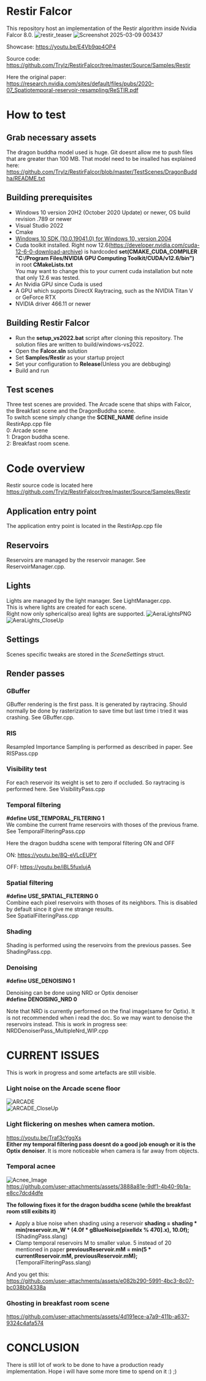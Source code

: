 # Restir Falcor

This repository host an implementation of the Restir algorithm inside Nvidia Falcor 8.0.
![restir_teaser](https://github.com/user-attachments/assets/e2757806-ed91-4eab-91fd-16b60cdad4f5)
![Screenshot 2025-03-09 003437](https://github.com/user-attachments/assets/6c711cc9-094b-4477-86f0-2bb5bc745225)


Showcase: https://youtu.be/E4Vb9qp4OP4

Source code: https://github.com/Trylz/RestirFalcor/tree/master/Source/Samples/Restir  

Here the original paper:  
https://research.nvidia.com/sites/default/files/pubs/2020-07_Spatiotemporal-reservoir-resampling/ReSTIR.pdf

# How to test

## Grab necessary assets
The dragon buddha model used is huge. Git doesnt allow me to push files that are greater than 100 MB.
That model need to be insalled has explained here:
https://github.com/Trylz/RestirFalcor/blob/master/TestScenes/DragonBuddha/README.txt  

## Building prerequisites
- Windows 10 version 20H2 (October 2020 Update) or newer, OS build revision .789 or newer
- Visual Studio 2022
- Cmake
- [Windows 10 SDK (10.0.19041.0) for Windows 10, version 2004](https://developer.microsoft.com/en-us/windows/downloads/windows-10-sdk/)
- Cuda toolkit installed. Right now 12.6(https://developer.nvidia.com/cuda-12-6-0-download-archive) is hardcoded
**set(CMAKE_CUDA_COMPILER "C:/Program Files/NVIDIA GPU Computing Toolkit/CUDA/v12.6/bin")** in root **CMakeLists.txt**  
You may want to change this to your current cuda installation but note that only 12.6 was tested.
- An Nvidia GPU since Cuda is used
- A GPU which supports DirectX Raytracing, such as the NVIDIA Titan V or GeForce RTX
- NVIDIA driver 466.11 or newer

## Building Restir Falcor
- Run the **setup_vs2022.bat** script after cloning this repository. The solution files are written to build/windows-vs2022.  
- Open the **Falcor.sln** solution
- Set **Samples/Restir** as your startup project
- Set your configuration to **Release**(Unless you are debbuging)  
- Build and run

## Test scenes
Three test scenes are provided. The Arcade scene that ships with Falcor, the Breakfast scene and the DragonBuddha scene.  
To switch scene simply change the **SCENE_NAME** define  inside RestirApp.cpp file  
0: Arcade scene  
1: Dragon buddha scene.  
2: Breakfast room scene.

# Code overview
Restir source code is located here  
https://github.com/Trylz/RestirFalcor/tree/master/Source/Samples/Restir

## Application entry point
The application entry point is located in the RestirApp.cpp file

## Reservoirs
Reservoirs are managed by the reservoir manager. See ReservoirManager.cpp.

## Lights
Lights are managed by the light manager. See LightManager.cpp.  
This is where lights are created for each scene.  
Right now only spherical(so area) lights are supported.
![AeraLightsPNG](https://github.com/user-attachments/assets/092bba21-114f-438b-9f6b-09b36b451a47)
![AeraLights_CloseUp](https://github.com/user-attachments/assets/d50d26fb-47a8-40f8-bf72-5d98b735f511)

## Settings
Scenes specific tweaks are stored in the *SceneSettings* struct.  

## Render passes
### GBuffer
GBuffer rendering is the first pass. It is generated by raytracing. Should normally be done by rasterization to save time but last time i tried it was crashing. See GBuffer.cpp.

### RIS
Resampled Importance Sampling is performed as described in paper. See RISPass.cpp

### Visibility test
For each reservoir its weight is set to zero if occluded. So raytracing is performed here. See VisibilityPass.cpp

### Temporal filtering  
**#define USE_TEMPORAL_FILTERING 1**  
We combine the current frame reservoirs with thoses of the previous frame. See TemporalFilteringPass.cpp

Here the dragon buddha scene with temporal filtering ON and OFF

ON:
https://youtu.be/8Q-eVLcEUPY

OFF:
https://youtu.be/iBL5fuxIujA

### Spatial filtering 
**#define USE_SPATIAL_FILTERING 0**  
Combine each pixel reservoirs with thoses of its neighbors. This is disabled by default since it give me strange results.  
See SpatialFilteringPass.cpp

### Shading

Shading is performed using the reservoirs from the previous passes. See ShadingPass.cpp.

### Denoising
**#define USE_DENOISING 1**

Denoising can be done using NRD or Optix denoiser  
**#define DENOISING_NRD 0**  

Note that NRD is currently performed on the final image(same for Optix).
It is not recommended when i read the doc. So we may want to denoise the reservoirs instead. This is work in progress see: NRDDenoiserPass_MultipleNrd_WIP.cpp

# CURRENT ISSUES
This is work in progress and some artefacts are still visible.

### Light noise on the Arcade scene floor
![ARCADE](https://github.com/user-attachments/assets/47c35bbe-b046-4dec-9bea-11cdb939db4f)  
![ARCADE_CloseUp](https://github.com/user-attachments/assets/327c1dae-7782-4276-9aba-8a05c41cf2d3)


### Light flickering on meshes when camera motion.
https://youtu.be/Traf3cYggXs   
**Either my temporal filtering pass doesnt do a good job enough or it is the Optix denoiser**.
It is more noticeable when camera is far away from objects.


### Temporal acnee  
![Acnee_Image](https://github.com/user-attachments/assets/a780f519-a4d4-4d55-a3d5-d7881f5f2423)  
https://github.com/user-attachments/assets/3888a81e-9df1-4b40-9b1a-e8cc7dcd4dfe

**The following fixes it for the dragon buddha scene (while the breakfast room still exibits it)**
- Apply a blue noise when shading using a reservoir 
    **shading = shading * min(reservoir.m_W * (4.0f * gBlueNoise[pixelIdx % 470].x), 10.0f);** (ShadingPass.slang)
- Clamp temporal reservoirs M to smaller value. 5 instead of 20 mentioned in paper
**previousReservoir.mM = min(5 * currentReservoir.mM, previousReservoir.mM);**  (TemporalFilteringPass.slang)  

And you get this:  
https://github.com/user-attachments/assets/e082b290-5991-4bc3-8c07-bc038b04338a

### Ghosting in breakfast room scene
https://github.com/user-attachments/assets/4d191ece-a7a9-411b-a637-9324c4afa574



# CONCLUSION
There is still lot of work to be done to have a production ready implementation. Hope i will have some more time to spend on it :) ;)

